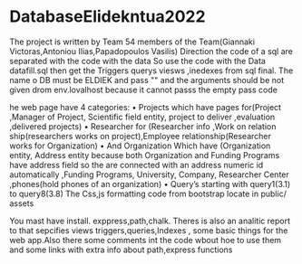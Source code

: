 # DatabaseElidekntua2022
The project is written by Team 54 members of the Team(Giannaki Victoras,Antoniou Ilias,Papadopoulos Vasilis) 
Direction the code of a sql are separated with the code with the data So use the code with the Data  datafill.sql then get the Triggers querys viesws ,inedexes from sql
final.
The name o DB must be ELDIEK and pass "" and the arguments should be not given drom env.lovalhost because it cannot passs the empty pass code

he web page have 4 categories:
•	Projects which have pages for(Project ,Manager of Project,  Scientific field entity, project to deliver  ,evaluation ,delivered projects)
•	Researcher for (Researcher info ,Work on relation ship(researchers works on project),Employee relationship(Researcher works for Organization)
•	And Organization Which have (Organization entity, Address entity because both Organization and Funding Programs have address field so the are connected with an address numeric id  automatically ,Funding Programs, University, Company, Researcher Center ,phones(hold phones of an organization)
•	Query’s starting with query1(3.1) to query8(3.8)
The Css,js formatting code from bootstrap locate in public/ assets

You mast have install.
exppress,path,chalk.
Theres is also an analitic report to that sepcifies views triggers,queries,Indexes , some basic things for the web app.Also there some comments int the code wbout hoe to use them  and some links with extra info about path,express functions
